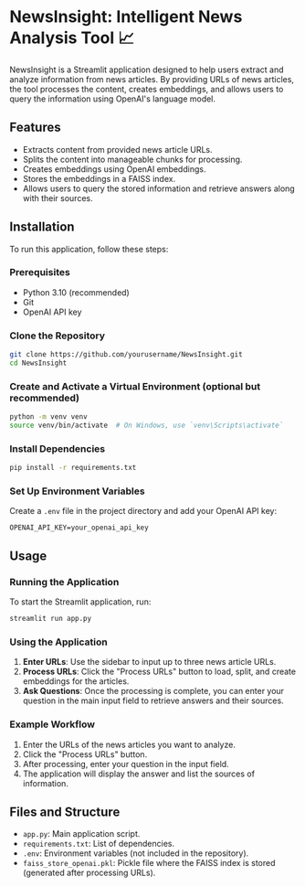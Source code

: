 

# NewsInsight: Intelligent News Analysis Tool 📈

NewsInsight is a Streamlit application designed to help users extract and analyze information from news articles. By providing URLs of news articles, the tool processes the content, creates embeddings, and allows users to query the information using OpenAI's language model.

## Features

- Extracts content from provided news article URLs.
- Splits the content into manageable chunks for processing.
- Creates embeddings using OpenAI embeddings.
- Stores the embeddings in a FAISS index.
- Allows users to query the stored information and retrieve answers along with their sources.

## Installation

To run this application, follow these steps:

### Prerequisites

- Python 3.10 (recommended)
- Git
- OpenAI API key

### Clone the Repository

```sh
git clone https://github.com/yourusername/NewsInsight.git
cd NewsInsight
```

### Create and Activate a Virtual Environment (optional but recommended)

```sh
python -m venv venv
source venv/bin/activate  # On Windows, use `venv\Scripts\activate`
```

### Install Dependencies

```sh
pip install -r requirements.txt
```

### Set Up Environment Variables

Create a `.env` file in the project directory and add your OpenAI API key:

```plaintext
OPENAI_API_KEY=your_openai_api_key
```

## Usage

### Running the Application

To start the Streamlit application, run:

```sh
streamlit run app.py
```

### Using the Application

1. **Enter URLs**: Use the sidebar to input up to three news article URLs.
2. **Process URLs**: Click the "Process URLs" button to load, split, and create embeddings for the articles.
3. **Ask Questions**: Once the processing is complete, you can enter your question in the main input field to retrieve answers and their sources.

### Example Workflow

1. Enter the URLs of the news articles you want to analyze.
2. Click the "Process URLs" button.
3. After processing, enter your question in the input field.
4. The application will display the answer and list the sources of information.

## Files and Structure

- `app.py`: Main application script.
- `requirements.txt`: List of dependencies.
- `.env`: Environment variables (not included in the repository).
- `faiss_store_openai.pkl`: Pickle file where the FAISS index is stored (generated after processing URLs).

